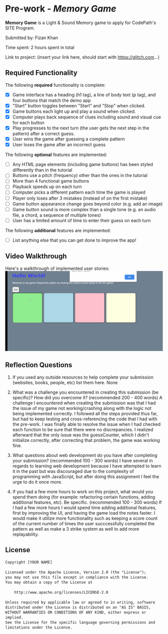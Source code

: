 # Pre-work - *Memory Game*

**Memory Game** is a Light & Sound Memory game to apply for CodePath's SITE Program. 

Submitted by: Fizan Khan

Time spent: 2 hours spent in total

Link to project: (insert your link here, should start with https://glitch.com...)

## Required Functionality

The following **required** functionality is complete:

* [x] Game interface has a heading (h1 tag), a line of body text (p tag), and four buttons that match the demo app
* [x] "Start" button toggles between "Start" and "Stop" when clicked. 
* [x] Game buttons each light up and play a sound when clicked. 
* [x] Computer plays back sequence of clues including sound and visual cue for each button
* [x] Play progresses to the next turn (the user gets the next step in the pattern) after a correct guess. 
* [x] User wins the game after guessing a complete pattern
* [x] User loses the game after an incorrect guess

The following **optional** features are implemented:

* [ ] Any HTML page elements (including game buttons) has been styled differently than in the tutorial
* [ ] Buttons use a pitch (frequency) other than the ones in the tutorial
* [ ] More than 4 functional game buttons
* [ ] Playback speeds up on each turn
* [ ] Computer picks a different pattern each time the game is played
* [ ] Player only loses after 3 mistakes (instead of on the first mistake)
* [ ] Game button appearance change goes beyond color (e.g. add an image)
* [ ] Game button sound is more complex than a single tone (e.g. an audio file, a chord, a sequence of multiple tones)
* [ ] User has a limited amount of time to enter their guess on each turn

The following **additional** features are implemented:

- [ ] List anything else that you can get done to improve the app!

## Video Walkthrough

Here's a walkthrough of implemented user stories:
![](Light_and_Sound.gif)


## Reflection Questions
1. If you used any outside resources to help complete your submission (websites, books, people, etc) list them here. 
None

2. What was a challenge you encountered in creating this submission (be specific)? How did you overcome it? (recommended 200 - 400 words) 
A challenge I encountered when creating the submission was that I had the issue of my game not working/crashing along with the logic not being implemented correctly. I followed all the steps provided thus far, but had to keep testing and cross-referencing the code that I had with the pre-work. I was finally able to resolve the issue when I had checked each function to be sure that there were no discrepancies. I realized afterward that the only issue was the guessCounter, which I didn't initialize correctly, after correcting that problem, the game was working fine.

3. What questions about web development do you have after completing your submission? (recommended 100 - 300 words) 
I have several in regards to learning web development because I have attempted to learn it in the past but was discouraged due to the complexity of programming with JavaScript, but after doing this assignment I feel the urge to do it once more.

4. If you had a few more hours to work on this project, what would you spend them doing (for example: refactoring certain functions, adding additional features, etc). Be specific. (recommended 100 - 300 words) 
If I had a few more hours I would spend time adding additional features, first by improving the UI, and having the game load the notes faster. I would make it utilize more functionality such as keeping a score count of the current number of times the user succcessfully completed the pattern as well as make a 3 strike system as well to add more replayability.



## License

    Copyright [YOUR NAME]

    Licensed under the Apache License, Version 2.0 (the "License");
    you may not use this file except in compliance with the License.
    You may obtain a copy of the License at

        http://www.apache.org/licenses/LICENSE-2.0

    Unless required by applicable law or agreed to in writing, software
    distributed under the License is distributed on an "AS IS" BASIS,
    WITHOUT WARRANTIES OR CONDITIONS OF ANY KIND, either express or implied.
    See the License for the specific language governing permissions and
    limitations under the License.
